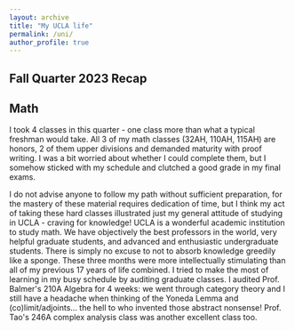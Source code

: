 ```yaml
---
layout: archive
title: "My UCLA life"
permalink: /uni/
author_profile: true
---
```


Fall Quarter 2023 Recap
---
Math
---
I took 4 classes in this quarter - one class more than what a typical freshman would take. All 3 of my math classes (32AH, 110AH, 115AH) are honors, 2 of them upper divisions and demanded maturity with proof writing. I was a bit worried about whether I could complete them, but I somehow sticked with my schedule and clutched a good grade in my final exams.

I do not advise anyone to follow my path without sufficient preparation, for the mastery of these material requires dedication of time, but I think my act of taking these hard classes illustrated just my general attitude of studying in UCLA - craving for knowledge! UCLA is a wonderful academic institution to study math. We have objectively the best professors in the world, very helpful graduate students, and advanced and enthusiastic undergraduate students. There is simply no excuse to not to absorb knowledge greedily like a sponge. These three months were more intellectually stimulating than all of my previous 17 years of life combined. I tried to make the most of learning in my busy schedule by auditing graduate classes. I audited Prof. Balmer's 210A Algebra for 4 weeks: we went through category theory and I still have a headache when thinking of the Yoneda Lemma and (co)limit/adjoints... the hell to who invented those abstract nonsense! Prof. Tao's 246A complex analysis class was another excellent class too.

